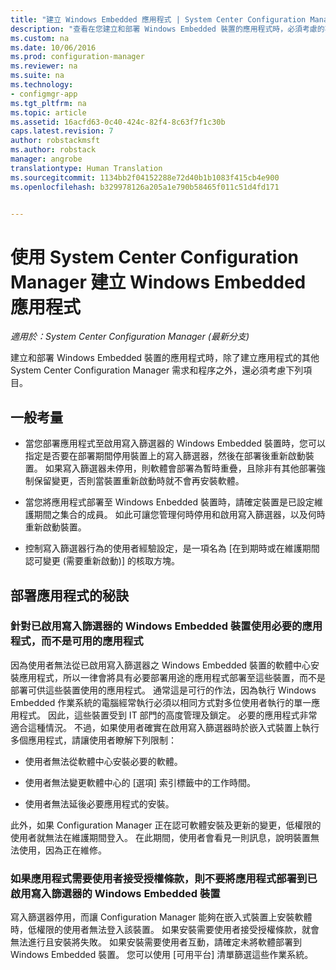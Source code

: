 ```yaml
---
title: "建立 Windows Embedded 應用程式 | System Center Configuration Manager"
description: "查看在您建立和部署 Windows Embedded 裝置的應用程式時，必須考慮的事項。"
ms.custom: na
ms.date: 10/06/2016
ms.prod: configuration-manager
ms.reviewer: na
ms.suite: na
ms.technology:
- configmgr-app
ms.tgt_pltfrm: na
ms.topic: article
ms.assetid: 16acfd63-0c40-424c-82f4-8c63f7f1c30b
caps.latest.revision: 7
author: robstackmsft
ms.author: robstack
manager: angrobe
translationtype: Human Translation
ms.sourcegitcommit: 1134bb2f04152288e72d40b1b1083f415cb4e900
ms.openlocfilehash: b329978126a205a1e790b58465f011c51d4fd171


---
```

# <a name="create-windows-embedded-applications-with-system-center-configuration-manager"></a>使用 System Center Configuration Manager 建立 Windows Embedded 應用程式

*適用於：System Center Configuration Manager (最新分支)*

建立和部署 Windows Embedded 裝置的應用程式時，除了建立應用程式的其他 System Center Configuration Manager 需求和程序之外，還必須考慮下列項目。  

## <a name="general-considerations"></a>一般考量  

-   當您部署應用程式至啟用寫入篩選器的 Windows Embedded 裝置時，您可以指定是否要在部署期間停用裝置上的寫入篩選器，然後在部署後重新啟動裝置。 如果寫入篩選器未停用，則軟體會部署為暫時重疊，且除非有其他部署強制保留變更，否則當裝置重新啟動時就不會再安裝軟體。  

-   當您將應用程式部署至 Windows Enbedded 裝置時，請確定裝置是已設定維護期間之集合的成員。 如此可讓您管理何時停用和啟用寫入篩選器，以及何時重新啟動裝置。  

-   控制寫入篩選器行為的使用者經驗設定，是一項名為 [在到期時或在維護期間認可變更 (需要重新啟動)] 的核取方塊。  

## <a name="tips-for-deploying-applications"></a>部署應用程式的秘訣  

### <a name="use-required-applications-rather-than-available-applications-for-windows-embedded-devices-that-have-write-filters-enabled"></a>針對已啟用寫入篩選器的 Windows Embedded 裝置使用必要的應用程式，而不是可用的應用程式  
 因為使用者無法從已啟用寫入篩選器之 Windows Embedded 裝置的軟體中心安裝應用程式，所以一律會將具有必要部署用途的應用程式部署至這些裝置，而不是部署可供這些裝置使用的應用程式。 通常這是可行的作法，因為執行 Windows Embedded 作業系統的電腦經常執行必須以相同方式對多位使用者執行的單一應用程式。 因此，這些裝置受到 IT 部門的高度管理及鎖定。 必要的應用程式非常適合這種情況。 不過，如果使用者確實在啟用寫入篩選器時於嵌入式裝置上執行多個應用程式，請讓使用者瞭解下列限制：  

-   使用者無法從軟體中心安裝必要的軟體。  

-   使用者無法變更軟體中心的 [選項] 索引標籤中的工作時間。  

-   使用者無法延後必要應用程式的安裝。  

 此外，如果 Configuration Manager 正在認可軟體安裝及更新的變更，低權限的使用者就無法在維護期間登入。 在此期間，使用者會看見一則訊息，說明裝置無法使用，因為正在維修。  

### <a name="do-not-deploy-applications-to-windows-embedded-devices-that-have-write-filters-enabled-if-the-applications-require-the-user-to-accept-the-license-terms"></a>如果應用程式需要使用者接受授權條款，則不要將應用程式部署到已啟用寫入篩選器的 Windows Embedded 裝置  
 寫入篩選器停用，而讓 Configuration Manager 能夠在嵌入式裝置上安裝軟體時，低權限的使用者無法登入該裝置。 如果安裝需要使用者接受授權條款，就會無法進行且安裝將失敗。 如果安裝需要使用者互動，請確定未將軟體部署到 Windows Embedded 裝置。 您可以使用 [可用平台] 清單篩選這些作業系統。  



<!--HONumber=Nov16_HO1-->



